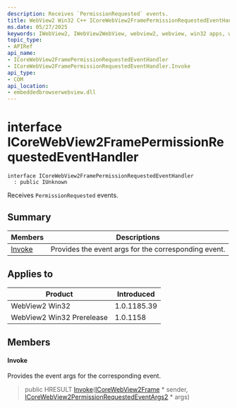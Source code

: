 ```yaml
---
description: Receives `PermissionRequested` events.
title: WebView2 Win32 C++ ICoreWebView2FramePermissionRequestedEventHandler
ms.date: 05/27/2025
keywords: IWebView2, IWebView2WebView, webview2, webview, win32 apps, win32, edge, ICoreWebView2, ICoreWebView2Controller, browser control, edge html, ICoreWebView2FramePermissionRequestedEventHandler
topic_type: 
- APIRef
api_name:
- ICoreWebView2FramePermissionRequestedEventHandler
- ICoreWebView2FramePermissionRequestedEventHandler.Invoke
api_type:
- COM
api_location:
- embeddedbrowserwebview.dll
---
```


# interface ICoreWebView2FramePermissionRequestedEventHandler

```
interface ICoreWebView2FramePermissionRequestedEventHandler
  : public IUnknown
```

Receives `PermissionRequested` events.

## Summary

 Members                        | Descriptions
--------------------------------|---------------------------------------------
[Invoke](#invoke) | Provides the event args for the corresponding event.

## Applies to

Product                         | Introduced
--------------------------------|---------------------------------------------
WebView2 Win32            |    1.0.1185.39
WebView2 Win32 Prerelease |    1.0.1158

## Members

#### Invoke

Provides the event args for the corresponding event.

> public HRESULT [Invoke](#invoke)([ICoreWebView2Frame](icorewebview2frame.md#icorewebview2frame) * sender, [ICoreWebView2PermissionRequestedEventArgs2](icorewebview2permissionrequestedeventargs2.md#icorewebview2permissionrequestedeventargs2) * args)

